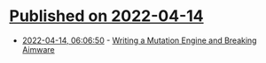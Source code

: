 # [Published on 2022-04-14](index.md)

* [2022-04-14, 06:06:50](https://news.ycombinator.com/item?id=31023860) - [Writing a Mutation Engine and Breaking Aimware](https://back.engineering/13/04/2022/)
